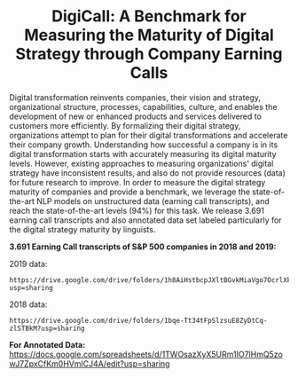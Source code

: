 
<h1 align="center">DigiCall: A Benchmark for Measuring the Maturity of Digital Strategy through Company Earning Calls</h1>

Digital transformation reinvents companies, their vision and strategy, organizational structure, processes, capabilities, culture, and enables the development of new or enhanced products and services delivered to customers more efficiently. By formalizing their digital strategy, organizations attempt to plan for their digital transformations and accelerate their company growth. Understanding how successful a company is in its digital transformation starts with accurately measuring its digital maturity levels. However, existing approaches  to measuring  organizations' digital strategy have  inconsistent results, and also do not provide resources (data) for future research to improve. In order to measure the digital strategy maturity of companies and provide a benchmark, we leverage the state-of-the-art NLP models on unstructured data (earning call transcripts), and reach the state-of-the-art levels (94\%) for this task. We release 3.691 earning call transcripts and also annotated data set labeled particularly for the digital strategy maturity by linguists.


 **3.691 Earning Call transcripts of S&P 500 companies in 2018 and 2019:**

2019 data:
```
https://drive.google.com/drive/folders/1h8AiHstbcpJXltBGvkMiaVgo7OcrlXka?usp=sharing
```
2018 data:

```
https://drive.google.com/drive/folders/1bqe-Tt34tFpSlzsuE8ZyDtCq-zlSTBkM?usp=sharing
```

**For Annotated Data:**
https://docs.google.com/spreadsheets/d/1TWOsazXyX5URm1IO7lHmQ5zowJ7ZpxCfKm0HVmlCJ4A/edit?usp=sharing
